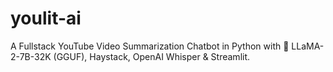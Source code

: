 # youlit-ai

A Fullstack YouTube Video Summarization Chatbot in Python with 🦙 LLaMA-2-7B-32K (GGUF), Haystack, OpenAI Whisper &amp; Streamlit.
